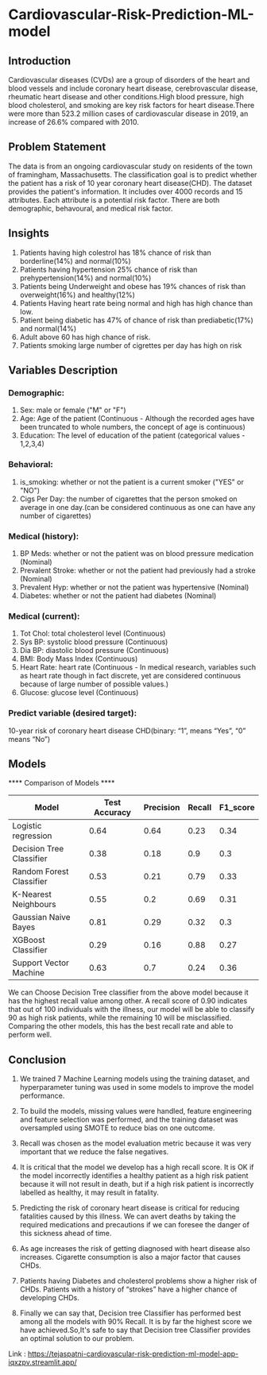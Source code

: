 # Cardiovascular-Risk-Prediction-ML-model

## Introduction
Cardiovascular diseases (CVDs) are a group of disorders of the heart and blood vessels and include coronary heart disease, cerebrovascular disease, rheumatic heart disease and other conditions.High blood pressure, high blood cholesterol, and smoking are key risk factors for heart disease.There were more than 523.2 million cases of cardiovascular disease in 2019, an increase of 26.6% compared with 2010.

## Problem Statement
The data is from an ongoing cardiovascular study on residents of the town of framingham, Massachusetts. The classification goal is to predict whether the patient has a risk of 10 year coronary heart disease(CHD). The dataset provides the patient's information. It includes over 4000 records and 15 attributes. Each attribute is a potential risk factor. There are both demographic, behavoural, and medical risk factor.

## Insights
1. Patients having high colestrol has 18% chance of risk than borderline(14%) and normal(10%)
2. Patients having hypertension 25% chance of risk than prehypertension(14%) and normal(10%)
3. Patients being Underweight and obese has 19% chances of risk than overweight(16%) and healthy(12%)
4. Patients Having heart rate being normal and high has high chance than low.
5. Patient being diabetic has 47% of chance of risk than prediabetic(17%) and normal(14%)
6. Adult above 60 has high chance of risk.
7. Patients smoking large number of cigrettes per day has high on risk


## Variables Description

### Demographic:

1. Sex: male or female ("M" or "F")
2. Age: Age of the patient (Continuous - Although the recorded ages have been truncated to whole numbers, the concept of age is continuous)
3. Education: The level of education of the patient (categorical values - 1,2,3,4)

### Behavioral:

1. is_smoking: whether or not the patient is a current smoker ("YES" or "NO")
2. Cigs Per Day: the number of cigarettes that the person smoked on average in one day.(can be considered continuous as one can have any number of cigarettes)

### Medical (history):

1. BP Meds: whether or not the patient was on blood pressure medication (Nominal)
2. Prevalent Stroke: whether or not the patient had previously had a stroke (Nominal)
3. Prevalent Hyp: whether or not the patient was hypertensive (Nominal)
4. Diabetes: whether or not the patient had diabetes (Nominal)

### Medical (current):

1. Tot Chol: total cholesterol level (Continuous)
2. Sys BP: systolic blood pressure (Continuous)
3. Dia BP: diastolic blood pressure (Continuous)
4. BMI: Body Mass Index (Continuous)
5. Heart Rate: heart rate (Continuous - In medical research, variables such as heart rate though in fact discrete, yet are considered continuous because of large number of possible values.)
6. Glucose: glucose level (Continuous)

### Predict variable (desired target):

  10-year risk of coronary heart disease CHD(binary: “1”, means “Yes”, “0” means “No”)


## Models

**** Comparison of  Models ****

|          Model           | Test Accuracy | Precision | Recall | F1_score |
|--------------------------|---------------|-----------|--------|----------|
|   Logistic regression    |      0.64     |    0.64   |  0.23  |   0.34   |
| Decision Tree Classifier |      0.38     |    0.18   |  0.9   |   0.3    |
| Random Forest Classifier |      0.53     |    0.21   |  0.79  |   0.33   |
|   K-Nearest Neighbours   |      0.55     |    0.2    |  0.69  |   0.31   |
|   Gaussian Naive Bayes   |      0.81     |    0.29   |  0.32  |   0.3    |
|    XGBoost Classifier    |      0.29     |    0.16   |  0.88  |   0.27   |
|  Support Vector Machine  |      0.63     |    0.7    |  0.24  |   0.36   |

We can Choose Decision Tree classifier from the above model because it has the highest recall value among other. A recall score of 0.90 indicates that out of 100 individuals with the illness, our model will be able to classify 90 as high risk patients, while the remaining 10 will be misclassified. Comparing the other models, this has the best recall rate and able to perform well.


## Conclusion
1. We trained 7 Machine Learning models using the training dataset, and hyperparameter tuning was used in some models to improve the model performance.

2. To build the models, missing values were handled, feature engineering and feature selection was performed, and the training dataset was oversampled using SMOTE to reduce bias on one outcome.

3. Recall was chosen as the model evaluation metric because it was very important that we reduce the false negatives.

4. It is critical that the model we develop has a high recall score. It is OK if the model incorrectly identifies a healthy patient as a high risk patient because it will not result in death, but if a high risk patient is incorrectly labelled as healthy, it may result in fatality.

5. Predicting the risk of coronary heart disease is critical for reducing fatalities caused by this illness. We can avert deaths by taking the required medications and precautions if we can foresee the danger of this sickness ahead of time.

6. As age increases the risk of getting diagnosed with heart disease also increases. Cigarette consumption is also a major factor that causes CHDs.

7. Patients having Diabetes and cholesterol problems show a higher risk of CHDs. Patients with a history of “strokes” have a higher chance of developing CHDs.

8. Finally we can say that, Decision tree Classifier has performed best among all the models with 90% Recall. It is by far the highest score we have achieved.So,It's safe to say that Decision tree Classifier provides an optimal solution to our problem.


Link : https://tejaspatni-cardiovascular-risk-prediction-ml-model-app-iqxzpv.streamlit.app/
